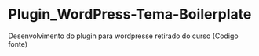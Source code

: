 # Plugin_WordPress-Tema-Boilerplate
Desenvolvimento do plugin para wordpresse retirado do curso (Codigo fonte)
